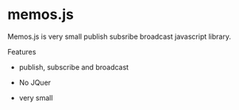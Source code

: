 memos.js
=======

Memos.js is very small publish subsribe broadcast javascript library. 

Features

* publish, subscribe and broadcast

* No JQuer

* very small


